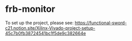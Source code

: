 # frb-monitor

To set up the project, please see:
https://functional-sword-c21.notion.site/Xilinx-Vivado-project-setup-45c7b0fb38724541bc1f5de9c382664e
